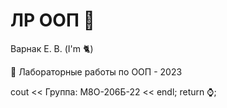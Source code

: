 # ЛР ООП 🌃
Варнак Е. В. (I'm 🐈)

🌁 Лабораторные работы по ООП - 2023

cout << Группа: М8О-206Б-22 << endl;
return ⌚️;
